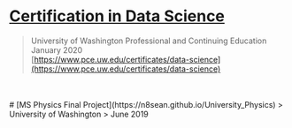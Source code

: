 # [Certification in Data Science](https://n8sean.github.io/DataScience_Cert)
> University of Washington Professional and Continuing Education  
> January 2020  
[https://www.pce.uw.edu/certificates/data-science](https://www.pce.uw.edu/certificates/data-science)
<br>
<br>
# [MS Physics Final Project](https://n8sean.github.io/University_Physics)
> University of Washington
> June 2019
